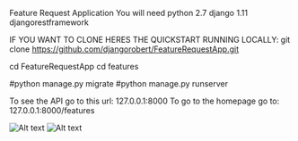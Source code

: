 Feature Request Application
You will need python 2.7 
django 1.11
djangorestframework

IF YOU WANT TO CLONE HERES THE QUICKSTART
RUNNING LOCALLY: git clone https://github.com/djangorobert/FeatureRequestApp.git

cd FeatureRequestApp
cd features


#python manage.py migrate 
#python manage.py runserver

To see the API go to this url: 127.0.0.1:8000
To go to the homepage go to: 127.0.0.1:8000/features


![Alt text](/relative/path/to/featurerequestsnap.JPG?raw=true "Optional Title")
![Alt text](/relative/path/to/featurerequestsnap2.JPG?raw=true "Optional Title")
